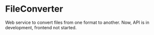 # FileConverter

Web service to convert files from one format to another. Now, API is in development, frontend not started.